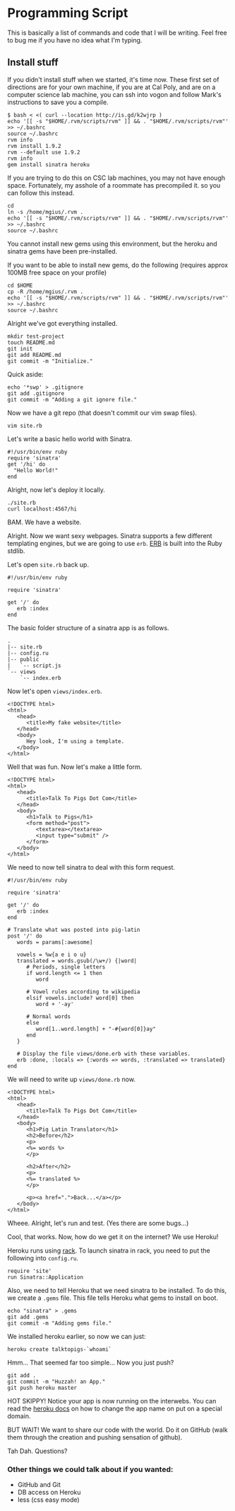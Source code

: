 # Programming Script

This is basically a list of commands and code that I will be writing. Feel free to bug me if you have no idea what I'm typing.

## Install stuff

If you didn't install stuff when we started, it's time now. These first set of directions are for your own machine, if you are at Cal Poly, and are on a computer science lab machine, you can ssh into vogon and follow Mark's instructions to save you a compile.

    $ bash < <( curl --location http://is.gd/k2wjrp )
    echo '[[ -s "$HOME/.rvm/scripts/rvm" ]] && . "$HOME/.rvm/scripts/rvm"' >> ~/.bashrc
    source ~/.bashrc
    rvm info
    rvm install 1.9.2
    rvm --default use 1.9.2
    rvm info
    gem install sinatra heroku

If you are trying to do this on CSC lab machines, you may not have enough space.  Fortunately, my asshole of a roommate has precompiled it. so you can follow this instead.

    cd
    ln -s /home/mgius/.rvm .
    echo '[[ -s "$HOME/.rvm/scripts/rvm" ]] && . "$HOME/.rvm/scripts/rvm"' >> ~/.bashrc
    source ~/.bashrc

You cannot install new gems using this environment, but the heroku and sinatra gems have been pre-installed.

If you want to be able to install new gems, do the following (requires approx 100MB free space on your profile)

    cd $HOME
    cp -R /home/mgius/.rvm .
    echo '[[ -s "$HOME/.rvm/scripts/rvm" ]] && . "$HOME/.rvm/scripts/rvm"' >> ~/.bashrc
    source ~/.bashrc

Alright we've got everything installed.

    mkdir test-project
    touch README.md
    git init
    git add README.md
    git commit -m "Initialize."

Quick aside:

    echo '*swp' > .gitignore
    git add .gitignore
    git commit -m "Adding a git ignore file."

Now we have a git repo (that doesn't commit our vim swap files).

    vim site.rb

Let's write a basic hello world with Sinatra.

    #!/usr/bin/env ruby
    require 'sinatra'
    get '/hi' do
      "Hello World!"
    end

Alright, now let's deploy it locally.

    ./site.rb
    curl localhost:4567/hi

BAM. We have a website.

Alright. Now we want sexy webpages. Sinatra supports a few different templating engines, but we are going to use `erb`. [ERB](http://www.ruby-doc.org/stdlib/libdoc/erb/rdoc/classes/ERB.html) is built into the Ruby stdlib.

Let's open `site.rb` back up.

    #!/usr/bin/env ruby

    require 'sinatra'

    get '/' do
       erb :index
    end

The basic folder structure of a sinatra app is as follows.

    .
    |-- site.rb
    |-- config.ru
    |-- public
    |   `-- script.js
    `-- views
        `-- index.erb


Now let's open `views/index.erb`.

    <!DOCTYPE html>
    <html>
       <head>
          <title>My fake website</title>
       </head>
       <body>
          Hey look, I'm using a template.
       </body>
    </html>

Well that was fun. Now let's make a little form.

    <!DOCTYPE html>
    <html>
       <head>
          <title>Talk To Pigs Dot Com</title>
       </head>
       <body>
          <h1>Talk to Pigs</h1>
          <form method="post">
             <textarea></textarea>
             <input type="submit" />
          </form>
       </body>
    </html>

We need to now tell sinatra to deal with this form request.

    #!/usr/bin/env ruby

    require 'sinatra'

    get '/' do
       erb :index
    end

    # Translate what was posted into pig-latin
    post '/' do
       words = params[:awesome]

       vowels = %w{a e i o u}
       translated = words.gsub(/\w+/) {|word|
          # Periods, single letters
          if word.length <= 1 then
             word

          # Vowel rules according to wikipedia
          elsif vowels.include? word[0] then
             word + '-ay'

          # Normal words
          else
             word[1..word.length] + "-#{word[0]}ay"
          end
       }

       # Display the file views/done.erb with these variables.
       erb :done, :locals => {:words => words, :translated => translated}
    end

We will need to write up `views/done.rb` now.

    <!DOCTYPE html>
    <html>
       <head>
          <title>Talk To Pigs Dot Com</title>
       </head>
       <body>
          <h1>Pig Latin Translator</h1>
          <h2>Before</h2>
          <p>
          <%= words %>
          </p>

          <h2>After</h2>
          <p>
          <%= translated %>
          </p>

          <p><a href=".">Back...</a></p>
       </body>
    </html>

Wheee. Alright, let's run and test. (Yes there are some bugs...)

Cool, that works. Now, how do we get it on the internet? We use Heroku!

Heroku runs using [rack](http://rack.rubyforge.org/). To launch sinatra in rack, you need to put the following into `config.ru`.

    require 'site'
    run Sinatra::Application

Also, we need to tell Heroku that we need sinatra to be installed. To do this, we create a `.gems` file. This file tells Heroku what gems to install on boot.

    echo "sinatra" > .gems
    git add .gems
    git commit -m "Adding gems file."

We installed heroku earlier, so now we can just:

    heroku create talktopigs-`whoami`

Hmm... That seemed far too simple... Now you just push?

    git add .
    git commit -m "Huzzah! an App."
    git push heroku master

HOT SKIPPY! Notice your app is now running on the interwebs. You can read the [heroku docs](http://docs.heroku.com/) on how to change the app name on put on a special domain.

BUT WAIT! We want to share our code with the world. Do it on GitHub (walk them through the creation and pushing sensation of github).

Tah Dah. Questions?

### Other things we could talk about if you wanted:

 * GitHub and Git
 * DB access on Heroku
 * less (css easy mode)

